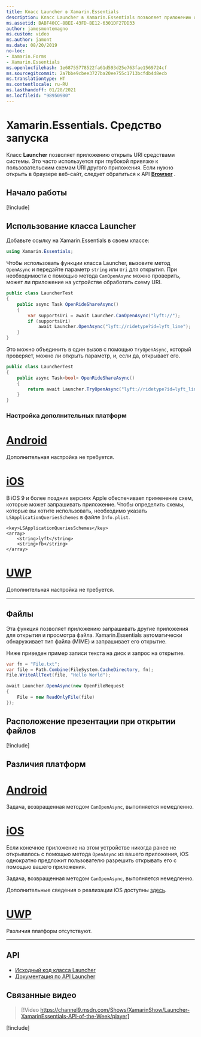 ```yaml
---
title: Класс Launcher в Xamarin.Essentials
description: Класс Launcher в Xamarin.Essentials позволяет приложению открыть URI средствами системы.
ms.assetid: BABF40CC-8BEE-43FD-BE12-6301DF27DD33
author: jamesmontemagno
ms.custom: video
ms.author: jamont
ms.date: 08/20/2019
no-loc:
- Xamarin.Forms
- Xamarin.Essentials
ms.openlocfilehash: 1e68755778522fa61d593d25e763fae1569724cf
ms.sourcegitcommit: 2a7bbe9cbee3727ba20ee755c1713bcfdb4d8ecb
ms.translationtype: HT
ms.contentlocale: ru-RU
ms.lasthandoff: 01/28/2021
ms.locfileid: "98950980"
---
```

# <a name="xamarinessentials-launcher"></a>Xamarin.Essentials. Средство запуска

Класс **Launcher** позволяет приложению открыть URI средствами системы. Это часто используется при глубокой привязке к пользовательским схемам URI другого приложения. Если нужно открыть в браузере веб-сайт, следует обратиться к API **[Browser](open-browser.md)** .

## <a name="get-started"></a>Начало работы

[!include[](~/essentials/includes/get-started.md)]

## <a name="using-launcher"></a>Использование класса Launcher

Добавьте ссылку на Xamarin.Essentials в своем классе:

```csharp
using Xamarin.Essentials;
```

Чтобы использовать функции класса Launcher, вызовите метод `OpenAsync` и передайте параметр `string` или `Uri` для открытия. При необходимости с помощью метода `CanOpenAsync` можно проверить, может ли приложение на устройстве обработать схему URI.

```csharp
public class LauncherTest
{
    public async Task OpenRideShareAsync()
    {
        var supportsUri = await Launcher.CanOpenAsync("lyft://");
        if (supportsUri)
            await Launcher.OpenAsync("lyft://ridetype?id=lyft_line");
    }
}
```

Это можно объединить в один вызов с помощью `TryOpenAsync`, который проверяет, можно ли открыть параметр, и, если да, открывает его.

```csharp
public class LauncherTest
{
    public async Task<bool> OpenRideShareAsync()
    {
        return await Launcher.TryOpenAsync("lyft://ridetype?id=lyft_line");
    }
}
```

### <a name="additional-platform-setup"></a>Настройка дополнительных платформ

# <a name="android"></a>[Android](#tab/android)

Дополнительная настройка не требуется.

# <a name="ios"></a>[iOS](#tab/ios)

В iOS 9 и более поздних версиях Apple обеспечивает применение схем, которые может запрашивать приложение. Чтобы определить схемы, которые вы хотите использовать, необходимо указать `LSApplicationQueriesSchemes` в файле `Info.plist`.

```
<key>LSApplicationQueriesSchemes</key>
<array>
    <string>lyft</string>  
    <string>fb</string>
</array>
```

# <a name="uwp"></a>[UWP](#tab/uwp)

Дополнительная настройка не требуется.

-----

## <a name="files"></a>Файлы

Эта функция позволяет приложению запрашивать другие приложения для открытия и просмотра файла. Xamarin.Essentials автоматически обнаруживает тип файла (MIME) и запрашивает его открытие.

Ниже приведен пример записи текста на диск и запрос на открытие.

```csharp
var fn = "File.txt";
var file = Path.Combine(FileSystem.CacheDirectory, fn);
File.WriteAllText(file, "Hello World");

await Launcher.OpenAsync(new OpenFileRequest
{
    File = new ReadOnlyFile(file)
});
```

## <a name="presentation-location-when-opening-files"></a>Расположение презентации при открытии файлов

[!include[](~/essentials/includes/ios-PresentationSourceBounds.md)]

## <a name="platform-differences"></a>Различия платформ

# <a name="android"></a>[Android](#tab/android)

Задача, возвращенная методом `CanOpenAsync`, выполняется немедленно.

# <a name="ios"></a>[iOS](#tab/ios)

Если конечное приложение на этом устройстве никогда ранее не открывалось с помощью метода `OpenAsync` из вашего приложения, iOS однократно предложит пользователю разрешить открывать его с помощью вашего приложения.

Задача, возвращенная методом `CanOpenAsync`, выполняется немедленно.

Дополнительные сведения о реализации iOS доступны [здесь](xref:UIKit.UIApplication.CanOpenUrl*).

# <a name="uwp"></a>[UWP](#tab/uwp)

Различия платформ отсутствуют.

-----

## <a name="api"></a>API

- [Исходный код класса Launcher](https://github.com/xamarin/Essentials/tree/main/Xamarin.Essentials/Launcher)
- [Документация по API Launcher](xref:Xamarin.Essentials.Launcher)

## <a name="related-video"></a>Связанные видео

> [!Video https://channel9.msdn.com/Shows/XamarinShow/Launcher-XamarinEssentials-API-of-the-Week/player]

[!include[](~/essentials/includes/xamarin-show-essentials.md)]
